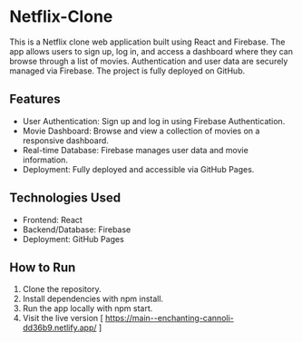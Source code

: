 
#  N e t f l i x - C l o n e 
 
This is a Netflix clone web application built using React and Firebase. The app allows users to sign up, log in, and access a dashboard where they can browse through a list of movies. Authentication and user data are securely managed via Firebase. The project is fully deployed on GitHub.

## Features
- User Authentication: Sign up and log in using Firebase Authentication.
- Movie Dashboard: Browse and view a collection of movies on a responsive dashboard.
- Real-time Database: Firebase manages user data and movie information.
- Deployment: Fully deployed and accessible via GitHub Pages.
## Technologies Used
- Frontend: React
- Backend/Database: Firebase
- Deployment: GitHub Pages
## How to Run
1. Clone the repository.
2. Install dependencies with npm install.
3. Run the app locally with npm start.
4. Visit the live version [ https://main--enchanting-cannoli-dd36b9.netlify.app/ ]
